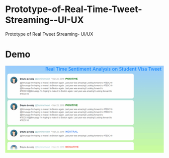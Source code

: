 # Prototype-of-Real-Time-Tweet-Streaming--UI-UX
Prototype of Real Tweet Streaming- UI/UX

# Demo

![](demo/demo.gif)


